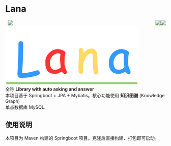 # Lana
<img src='https://img.shields.io/badge/version-v0.9-informational' style='float:right' />&nbsp;<img src='https://img.shields.io/appveyor/build/gruntjs/grunt' style='float:right' />&nbsp;<img src='https://img.shields.io/badge/license-Apache%202.0-yellow' /><br/>
<img src='lana.png' /><br/>
全称 **Library with auto asking and answer**<br/>
本项目基于 Springboot + JPA + Mybatis。核心功能使用 **知识图谱** (Knowledge Graph) <br/>
单点数据库 MySQL.
## 使用说明
本项目为 Maven 构建的 Springboot 项目。克隆后直接构建、打包即可启动。
